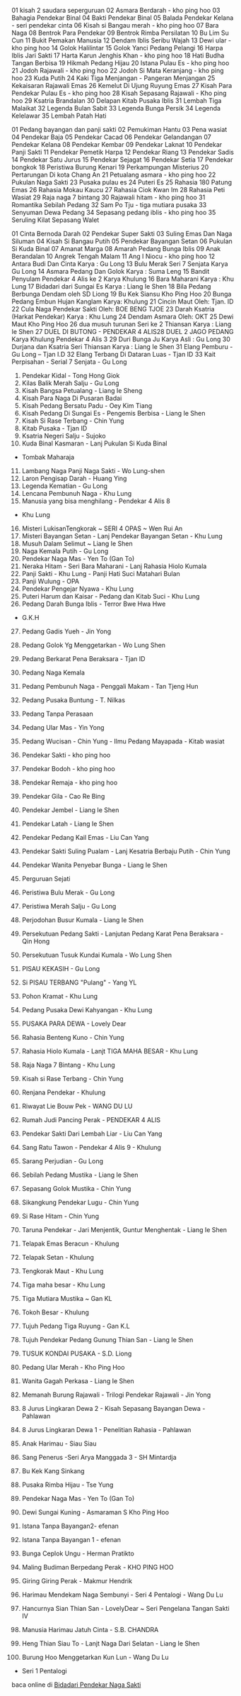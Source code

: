 01 kisah 2 saudara seperguruan
02 Asmara Berdarah - kho ping hoo
03 Bahagia Pendekar Binal
04 Bakti Pendekar Binal
05 Balada Pendekar Kelana - seri pendekar cinta
06 Kisah si Bangau merah - kho ping hoo
07 Bara Naga
08 Bentrok Para Pendekar
09 Bentrok Rimba Persilatan
10 Bu Lim Su Cun
11 Bukit Pemakan Manusia
12 Dendam Iblis Seribu Wajah
13 Dewi ular - kho ping hoo
14 Golok Halilintar
15 Golok Yanci Pedang Pelangi
16 Harpa Iblis Jari Sakti
17 Harta Karun Jenghis Khan - kho ping hoo
18 Hati Budha Tangan Berbisa
19 Hikmah Pedang Hijau
20 Istana Pulau Es - kho ping hoo
21 Jodoh Rajawali - kho ping hoo
22 Jodoh Si Mata Keranjang - kho ping hoo
23 Kuda Putih
24 Kaki Tiga Menjangan - Pangeran Menjangan
25 Kekaisaran Rajawali Emas
26 Kemelut Di Ujung Ruyung Emas
27 Kisah Para Pendekar Pulau Es - kho ping hoo
28 Kisah Sepasang Rajawali - Kho ping hoo
29 Ksatria Brandalan
30 Delapan Kitab Pusaka Iblis
31 Lembah Tiga Malaikat
32 Legenda Bulan Sabit
33 Legenda Bunga Persik
34 Legenda Kelelawar
35 Lembah Patah Hati



01 Pedang bayangan dan panji sakti
02 Pemukiman Hantu
03 Pena wasiat
04 Pendekar Baja
05 Pendekar Cacad
06 Pendekar Gelandangan
07 Pendekar Kelana
08 Pendekar Kembar
09 Pendekar Laknat
10 Pendekar Panji Sakti
11 Pendekar Pemetik Harpa
12 Pendekar Riang
13 Pendekar Sadis
14 Pendekar Satu Jurus
15 Pendekar Sejagat
16 Pendekar Setia
17 Pendekar bongkok
18 Peristiwa Burung Kenari
19 Perkampungan Misterius
20 Pertarungan Di kota Chang An
21 Petualang asmara - kho ping hoo
22 Pukulan Naga Sakti
23 Pusaka pulau es
24 Puteri Es
25 Rahasia 180 Patung Emas
26 Rahasia Mokau Kaucu
27 Rahasia Ciok Kwan Im
28 Rahasia Peti Wasiat
29 Raja naga 7 bintang
30 Rajawali hitam - kho ping hoo
31 Romantika Sebilah Pedang
32 Sam Po Tju - tiga mutiara pusaka
33 Senyuman Dewa Pedang
34 Sepasang pedang iblis - kho ping hoo
35 Seruling Kilat Sepasang Walet



01 Cinta Bernoda Darah
02 Pendekar Super Sakti
03 Suling Emas Dan Naga Siluman
04 Kisah Si Bangau Putih
05 Pendekar Bayangan Setan
06 Pukulan Si Kuda Binal
07 Amanat Marga
08 Amarah Pedang Bunga Iblis
09 Anak Berandalan
10 Angrek Tengah Malam
11 Ang I Niocu - kho ping hoo
12 Antara Budi Dan Cinta Karya : Gu Long
13 Bulu Merak Seri 7 Senjata Karya Gu Long
14 Asmara Pedang Dan Golok Karya : Suma Leng
15 Bandit Penyulam Pendekar 4 Alis ke 2 Karya
Khulung
16 Bara Maharani Karya : Khu Lung
17 Bidadari dari Sungai Es Karya : Liang Ie Shen
18 Bila Pedang Berbunga Dendam oleh SD Liong
19 Bu Kek Siansu Kho Ping Hoo
20 Bunga Pedang Embun Hujan Kanglam Karya:
Khulung
21 Cincin Maut Oleh: Tjan. ID
22 Cula Naga Pendekar Sakti Oleh: BOE BENG TJOE
23 Darah Ksatria (Harkat Pendekar) Karya : Khu Lung
24 Dendam Asmara Oleh: OKT
25 Dewi Maut Kho Ping Hoo
26 dua musuh turunan Seri ke 2 Thiansan Karya :
Liang Ie Shen
27 DUEL DI BUTONG - PENDEKAR 4 ALIS28
DUEL 2 JAGO PEDANG Karya Khulung Pendekar 4 Alis
3
29 Duri Bunga Ju Karya Asli : Gu Long
30 Durjana dan Ksatria Seri Thiansan Karya : Liang Ie
Shen
31 Elang Pemburu - Gu Long – Tjan I.D
32 Elang Terbang Di Dataran Luas - Tjan ID
33 Kait Perpisahan - Serial 7 Senjata - Gu Long



01. Pendekar Kidal - Tong Hong Giok
02. Kilas Balik Merah Salju - Gu Long
03. Kisah Bangsa Petualang - Liang Ie Sheng
04. Kisah Para Naga Di Pusaran Badai
05. Kisah Pedang Bersatu Padu - Oey Kim Tiang
06. Kisah Pedang Di Sungai Es - Pengemis Berbisa -
Liang Ie Shen
07. Kisah Si Rase Terbang - Chin Yung
08. Kitab Pusaka - Tjan ID
09. Ksatria Negeri Salju - Sujoko
10. Kuda Binal Kasmaran - Lanj Pukulan Si Kuda Binal
- Tombak Maharaja
11. Lambang Naga Panji Naga Sakti - Wo Lung-shen
12. Laron Pengisap Darah - Huang Ying
13. Legenda Kematian - Gu Long
14. Lencana Pembunuh Naga - Khu Lung
15. Manusia yang bisa menghilang - Pendekar 4 Alis 8
- Khu Lung
16. Misteri LukisanTengkorak ~ SERI 4 OPAS ~ Wen
Rui An
17. Misteri Bayangan Setan - Lanj Pendekar Bayangan
Setan - Khu Lung
18. Musuh Dalam Selimut ~ Liang Ie Shen
19. Naga Kemala Putih - Gu Long
20. Pendekar Naga Mas - Yen To (Gan To)
21. Neraka Hitam - Seri Bara Maharani - Lanj Rahasia
Hiolo Kumala
22. Panji Sakti - Khu Lung - Panji Hati Suci Matahari
Bulan
23. Panji Wulung - OPA
24. Pendekar Pengejar Nyawa - Khu Lung
25. Puteri Harum dan Kaisar - Pedang dan Kitab Suci -
Khu Lung
26. Pedang Darah Bunga Iblis - Terror Bwe Hwa Hwe
- G.K.H
27. Pedang Gadis Yueh - Jin Yong
28. Pedang Golok Yg Menggetarkan - Wo Lung Shen
29. Pedang Berkarat Pena Beraksara - Tjan ID
30. Pedang Naga Kemala
31. Pedang Pembunuh Naga - Penggali Makam - Tan
Tjeng Hun
32. Pedang Pusaka Buntung - T. Nilkas
33. Pedang Tanpa Perasaan
34. Pedang Ular Mas - Yin Yong
35. Pedang Wucisan - Chin Yung - Ilmu Pedang
Mayapada - Kitab wasiat
36. Pendekar Sakti - kho ping hoo
37. Pendekar Bodoh - kho ping hoo
38. Pendekar Remaja - kho ping hoo
39. Pendekar Gila - Cao Re Bing
40. Pendekar Jembel - Liang Ie Shen
41. Pendekar Latah - Liang Ie Shen
42. Pendekar Pedang Kail Emas - Liu Can Yang
43. Pendekar Sakti Suling Pualam - Lanj Kesatria
Berbaju Putih - Chin Yung
44. Pendekar Wanita Penyebar Bunga - Liang Ie Shen
45. Perguruan Sejati
46. Peristiwa Bulu Merak - Gu Long
47. Peristiwa Merah Salju - Gu Long
48. Perjodohan Busur Kumala - Liang Ie Shen
49. Persekutuan Pedang Sakti - Lanjutan Pedang
Karat Pena Beraksara - Qin Hong
50. Persekutuan Tusuk Kundai Kumala - Wo Lung
Shen



01. PISAU KEKASIH - Gu Long
02. Si PISAU TERBANG "Pulang" - Yang YL
03. Pohon Kramat - Khu Lung
04. Pedang Pusaka Dewi Kahyangan - Khu Lung
05. PUSAKA PARA DEWA - Lovely Dear
06. Rahasia Benteng Kuno - Chin Yung
07. Rahasia Hiolo Kumala - Lanjt TIGA MAHA BESAR -
Khu Lung
08. Raja Naga 7 Bintang - Khu Lung
09. Kisah si Rase Terbang - Chin Yung
10. Renjana Pendekar - Khulung
11. Riwayat Lie Bouw Pek - WANG DU LU
12. Rumah Judi Pancing Perak - PENDEKAR 4 ALIS
13. Pendekar Sakti Dari Lembah Liar - Liu Can Yang
14. Sang Ratu Tawon - Pendekar 4 Alis 9 - Khulung
15. Sarang Perjudian - Gu Long
16. Sebilah Pedang Mustika - Liang Ie Shen
17. Sepasang Golok Mustika - Chin Yung
18. Sikangkung Pendekar Lugu - Chin Yung
19. Si Rase Hitam - Chin Yung
20. Taruna Pendekar - Jari Menjentik, Guntur
Menghentak - Liang Ie Shen
21. Telapak Emas Beracun - Khulung
22. Telapak Setan - Khulung
23. Tengkorak Maut - Khu Lung
24. Tiga maha besar - Khu Lung
25. Tiga Mutiara Mustika ~ Gan KL
26. Tokoh Besar - Khulung
27. Tujuh Pedang Tiga Ruyung - Gan K.L
28. Tujuh Pendekar Pedang Gunung Thian San - Liang
Ie Shen
29. TUSUK KONDAI PUSAKA - S.D. Liong
30. Pedang Ular Merah - Kho Ping Hoo
31. Wanita Gagah Perkasa - Liang Ie Shen
32. Memanah Burung Rajawali - Trilogi Pendekar
Rajawali - Jin Yong
33. 8 Jurus Lingkaran Dewa 2 - Kisah Sepasang
Bayangan Dewa - Pahlawan
34. 8 Jurus Lingkaran Dewa 1 - Penelitian Rahasia -
Pahlawan
35. Anak Harimau - Siau Siau
36. Sang Penerus -Seri Arya Manggada 3 - SH
Mintardja
37. Bu Kek Kang Sinkang
38. Pusaka Rimba Hijau - Tse Yung
39. Pendekar Naga Mas - Yen To (Gan To)
40. Dewi Sungai Kuning - Asmaraman S Kho Ping
Hoo
41. Istana Tanpa Bayangan2- efenan
42. Istana Tanpa Bayangan 1 - efenan
43. Bunga Ceplok Ungu - Herman Pratikto
44. Maling Budiman Berpedang Perak - KHO PING
HOO
45. Giring Giring Perak - Makmur Hendrik
46. Harimau Mendekam Naga Sembunyi - Seri 4
Pentalogi - Wang Du Lu
47. Hancurnya Sian Thian San - LovelyDear ~ Seri
Pengelana Tangan Sakti IV
48. Manusia Harimau Jatuh Cinta - S.B. CHANDRA
49. Heng Thian Siau To - Lanjt Naga Dari Selatan -
Liang Ie Shen
50. Burung Hoo Menggetarkan Kun Lun - Wang Du Lu
- Seri 1 Pentalogi




baca online di <a href='http://cerita-silat.mywapblog.com' title='Pedang Sakti Cersil Istana Pendekar Dewa Naga Raja Iblis Racun Ceritasilat '> Bidadari Pendekar Naga Sakti</a>
